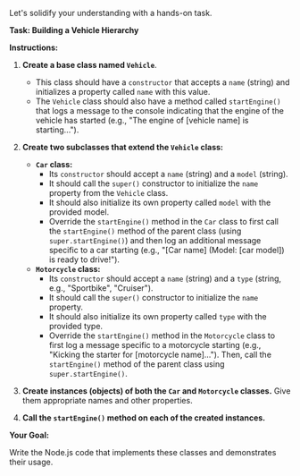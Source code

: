 Let's solidify your understanding with a hands-on task.

**Task: Building a Vehicle Hierarchy**

**Instructions:**

1. **Create a base class named `Vehicle`**.

   -  This class should have a `constructor` that accepts a `name` (string) and initializes a property called `name` with this value.
   -  The `Vehicle` class should also have a method called `startEngine()` that logs a message to the console indicating that the engine of the vehicle has started (e.g., "The engine of [vehicle name] is starting...").

2. **Create two subclasses that extend the `Vehicle` class:**

   -  **`Car` class:**
      -  Its `constructor` should accept a `name` (string) and a `model` (string).
      -  It should call the `super()` constructor to initialize the `name` property from the `Vehicle` class.
      -  It should also initialize its own property called `model` with the provided model.
      -  Override the `startEngine()` method in the `Car` class to first call the `startEngine()` method of the parent class (using `super.startEngine()`) and then log an additional message specific to a car starting (e.g., "[Car name] (Model: [car model]) is ready to drive!").
   -  **`Motorcycle` class:**
      -  Its `constructor` should accept a `name` (string) and a `type` (string, e.g., "Sportbike", "Cruiser").
      -  It should call the `super()` constructor to initialize the `name` property.
      -  It should also initialize its own property called `type` with the provided type.
      -  Override the `startEngine()` method in the `Motorcycle` class to first log a message specific to a motorcycle starting (e.g., "Kicking the starter for [motorcycle name]..."). Then, call the `startEngine()` method of the parent class using `super.startEngine()`.

3. **Create instances (objects) of both the `Car` and `Motorcycle` classes.** Give them appropriate names and other properties.

4. **Call the `startEngine()` method on each of the created instances.**

**Your Goal:**

Write the Node.js code that implements these classes and demonstrates their usage.
